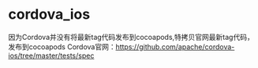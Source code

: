 # cordova_ios
因为Cordova并没有将最新tag代码发布到cocoapods,特拷贝官网最新tag代码，发布到cocoapods
Cordova官网：https://github.com/apache/cordova-ios/tree/master/tests/spec
